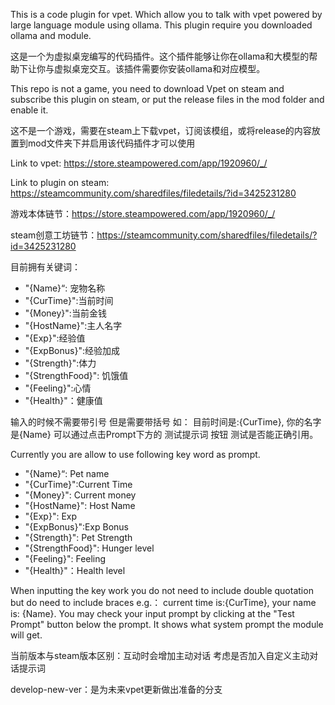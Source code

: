 This is a code plugin for vpet. Which allow you to talk with vpet powered by large language module using ollama. This plugin require you downloaded ollama and module.

这是一个为虚拟桌宠编写的代码插件。这个插件能够让你在ollama和大模型的帮助下让你与虚拟桌宠交互。该插件需要你安装ollama和对应模型。

This repo is not a game, you need to download Vpet on steam and subscribe this plugin on steam, or put the release files in the mod folder and enable it.

这不是一个游戏，需要在steam上下载vpet，订阅该模组，或将release的内容放置到mod文件夹下并启用该代码插件才可以使用

Link to vpet: https://store.steampowered.com/app/1920960/_/

Link to plugin on steam: https://steamcommunity.com/sharedfiles/filedetails/?id=3425231280

游戏本体链节：https://store.steampowered.com/app/1920960/_/

steam创意工坊链节：https://steamcommunity.com/sharedfiles/filedetails/?id=3425231280

目前拥有关键词：
- "{Name}“: 宠物名称
- "{CurTime}":当前时间
- "{Money}":当前金钱
- "{HostName}":主人名字
- "{Exp}":经验值
- "{ExpBonus}":经验加成
- "{Strength}":体力
- "{StrengthFood}": 饥饿值
- "{Feeling}":心情
- "{Health}"：健康值

输入的时候不需要带引号 但是需要带括号 如：
目前时间是:{CurTime}, 你的名字是{Name}
可以通过点击Prompt下方的 测试提示词 按钮 测试是否能正确引用。

Currently you are allow to use following key word as prompt.
- "{Name}“: Pet name
- "{CurTime}":Current Time
- "{Money}": Current money
- "{HostName}": Host Name
- "{Exp}": Exp
- "{ExpBonus}":Exp Bonus
- "{Strength}": Pet Strength
- "{StrengthFood}": Hunger level
- "{Feeling}": Feeling
- "{Health}"：Health level

When inputting the key work you do not need to include double quotation but do need to include braces e.g.：
    current time is:{CurTime}, your name is: {Name}.
You may check your input prompt by clicking at the "Test Prompt" button below the prompt. It shows what system prompt the module will get.

当前版本与steam版本区别：互动时会增加主动对话 考虑是否加入自定义主动对话提示词

develop-new-ver：是为未来vpet更新做出准备的分支
